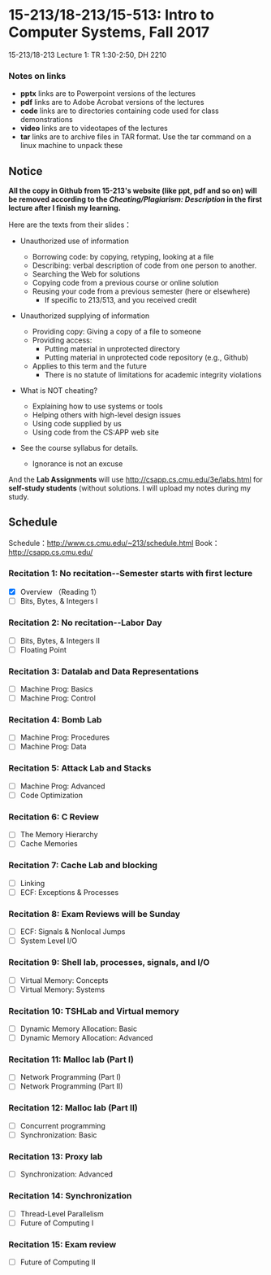 # 15-213/18-213/15-513: Intro to Computer Systems, Fall 2017

15-213/18-213 Lecture 1: TR 1:30-2:50, DH 2210

### Notes on links

- **pptx** links are to Powerpoint versions of the lectures
- **pdf** links are to Adobe Acrobat versions of the lectures
- **code** links are to directories containing code used for class demonstrations
- **video** links are to videotapes of the lectures
- **tar** links are to archive files in TAR format. Use the tar command on a linux machine to unpack these


## Notice

**All the copy in Github from 15-213's website (like ppt, pdf and so on) will be removed according to the *Cheating/Plagiarism: Description* in the first lecture after I finish my learning.**

Here are the texts from their slides：

- Unauthorized use of information

  - Borrowing code: by copying, retyping, looking at a file
  - Describing: verbal description of code from one person to another.
  - Searching the Web for solutions
  - Copying code from a previous course or online solution
  - Reusing your code from a previous semester (here or elsewhere)
    - If specific to 213/513, and you received credit
- Unauthorized supplying of information

  - Providing copy: Giving a copy of a file to someone
  - Providing access:
    - Putting material in unprotected directory
    - Putting material in unprotected code repository (e.g., Github)
  - Applies to this term and the future
    - There is no statute of limitations for academic integrity violations

- What is NOT cheating?

  - Explaining how to use systems or tools
  - Helping others with high-level design issues
  - Using code supplied by us
  - Using code from the CS:APP web site

 - See the course syllabus for details.
   - Ignorance is not an excuse




And the **Lab Assignments** will use http://csapp.cs.cmu.edu/3e/labs.html for **self-study students** (without solutions. I will upload my notes during my study. 

## Schedule

Schedule：http://www.cs.cmu.edu/~213/schedule.html
Book：http://csapp.cs.cmu.edu/

### Recitation 1: No recitation--Semester starts with first lecture
- [x] Overview （Reading  1）
- [ ] Bits, Bytes, & Integers I

### Recitation 2: No recitation--Labor Day
- [ ] Bits, Bytes, & Integers II
- [ ] Floating Point

### Recitation 3: Datalab and Data Representations
- [ ] Machine Prog: Basics
- [ ] Machine Prog: Control

### Recitation 4: Bomb Lab
- [ ] Machine Prog: Procedures
- [ ] Machine Prog: Data

### Recitation 5: Attack Lab and Stacks
- [ ] Machine Prog: Advanced
- [ ] Code Optimization

### Recitation 6: C Review
- [ ] The Memory Hierarchy
- [ ] Cache Memories

### Recitation 7: Cache Lab and blocking
- [ ] Linking
- [ ] ECF: Exceptions & Processes

### Recitation 8: Exam Reviews will be Sunday
- [ ] ECF: Signals & Nonlocal Jumps
- [ ] System Level I/O

### Recitation 9: Shell lab, processes, signals, and I/O
- [ ] Virtual Memory: Concepts
- [ ] Virtual Memory: Systems

### Recitation 10: TSHLab and Virtual memory
- [ ] Dynamic Memory Allocation: Basic
- [ ] Dynamic Memory Allocation: Advanced

### Recitation 11: Malloc lab (Part I)
- [ ] Network Programming (Part I)
- [ ] Network Programming (Part II)

### Recitation 12: Malloc lab (Part II)
- [ ] Concurrent programming
- [ ] Synchronization: Basic

### Recitation 13: Proxy lab
- [ ] Synchronization: Advanced

### Recitation 14: Synchronization
- [ ] Thread-Level Parallelism
- [ ] Future of Computing I

### Recitation 15: Exam review
- [ ] Future of Computing II